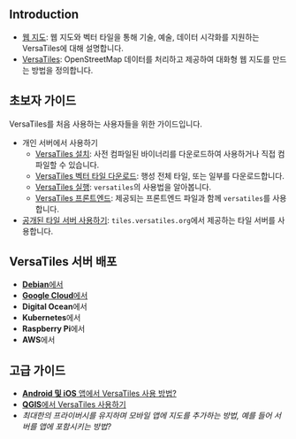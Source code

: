 ## Introduction
- [웹 지도](basics/web_maps.md): 웹 지도와 벡터 타일을 통해 기술, 예술, 데이터 시각화를 지원하는 VersaTiles에 대해 설명합니다.
- [VersaTiles][VersaTiles]: OpenStreetMap 데이터를 처리하고 제공하여 대화형 웹 지도를 만드는 방법을 정의합니다.

## 초보자 가이드
VersaTiles를 처음 사용하는 사용자들을 위한 가이드입니다.
* 개인 서버에서 사용하기
  * [VersaTiles 설치](guides/install_versatiles.ko.md): 사전 컴파일된 바이너리를 다운로드하여 사용하거나 직접 컴파일할 수 있습니다.
  * [VersaTiles 벡터 타일 다운로드](guides/download_tiles.ko.md): 행성 전체 타일, 또는 일부를 다운로드합니다.
  * [VersaTiles 실행](basics/versatiles_server.ko.md): `versatiles`의 사용법을 알아봅니다.
  * [VersaTiles 프론트엔드](basics/frontend.ko.md): 제공되는 프론트엔드 파일과 함께 `versatiles`를 사용합니다.
* [공개된 타일 서버 사용하기](guides/use_tiles.versatiles.org.ko.md): `tiles.versatiles.org`에서 제공하는 타일 서버를 사용합니다.

## VersaTiles 서버 배포
- [**Debian**에서][Debian에서]
- [**Google Cloud**에서][Google Cloud에서]
- **Digital Ocean**에서
- **Kubernetes**에서
- **Raspberry Pi**에서
- **AWS**에서

## 고급 가이드
- [**Android 및 iOS** 앱에서 VersaTiles 사용 방법?][Android 및 iOS 앱에서 VersaTiles 사용 방법]
- [**QGIS**에서 VersaTiles 사용하기](guides/use_versatiles_in_qgis.ko.md)
- *최대한의 프라이버시를 유지하며 모바일 앱에 지도를 추가하는 방법, 예를 들어 서버를 앱에 포함시키는 방법?*

[VersaTiles]: basics/versatiles.md
[VersaTiles 프론트엔드]: basics/frontend.md
[Debian에서]: guides/deploy_on_debian.md
[Google Cloud에서]: guides/deploy_in_google_cloud.md

[Android 및 iOS 앱에서 VersaTiles 사용 방법]: guides/what_about_mobile.md
